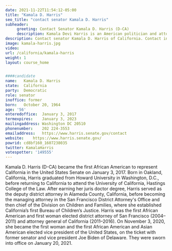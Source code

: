 ```yaml
---
date: 2021-11-22T11:54:12-05:00
title: "Kamala D. Harris"
seo_title: "contact senator Kamala D. Harris"
subheader:
     greeting: Contact Senator Kamala D. Harris (D-CA)
     description: Kamala Devi Harris is an American politician and attorney, the junior United States senator from California, and the vice president-elect of the United States.
description: Contact senator Kamala D. Harris of California. Contact information for Kamala D. Harris includes email address, phone number, and mailing address.
image: kamala-harris.jpg
video: 
url: /california/kamala-harris
weight: 1
layout: course_home


####candidate
name:	Kamala D. Harris
state:	California
party:	Democratic
role: senator
inoffice: former
born:	October 20, 1964
age: '56'
enteredoffice:	January 3, 2017
termexpires:	January 3, 2023 
mailingaddress: Washington DC 20510
phonenumber:	202 224-3553
emailaddress:	https://www.harris.senate.gov/contact
website:	https://www.harris.senate.gov/
powrid: cd8bf160_1607238035
twitter: KamalaHarris
votespotter: '149555'
---
```

Kamala D. Harris (D-CA) became the first African American to represent California in the United States Senate on January 3, 2017. Born in Oakland, California, Harris graduated from Howard University in Washington, D.C., before returning to California to attend the University of California, Hastings College of the Law. After earning her juris doctor degree, Harris served as the deputy district attorney in Alameda County, California, before becoming the managing attorney in the San Francisco District Attorney's Office and then chief of the Division on Children and Families, where she established California’s first Bureau of Children’s Justice. Harris was the first African American and first woman elected district attorney of San Francisco (2004–2011) and attorney general of California (2011–2016). On November 3, 2020, she became the first woman and the first African American and Asian American elected vice president of the United States, on the ticket with former senator and vice president Joe Biden of Delaware. They were sworn into office on January 20, 2021.